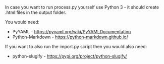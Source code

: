 In case you want to run process.py yourself use Python 3 - it should create .html files in the output folder.

You would need:
* PyYAML - https://pyyaml.org/wiki/PyYAMLDocumentation
* Python-Markdown - https://python-markdown.github.io/

If you want to also run the import.py script then you would also need:
* python-slugify - https://pypi.org/project/python-slugify/